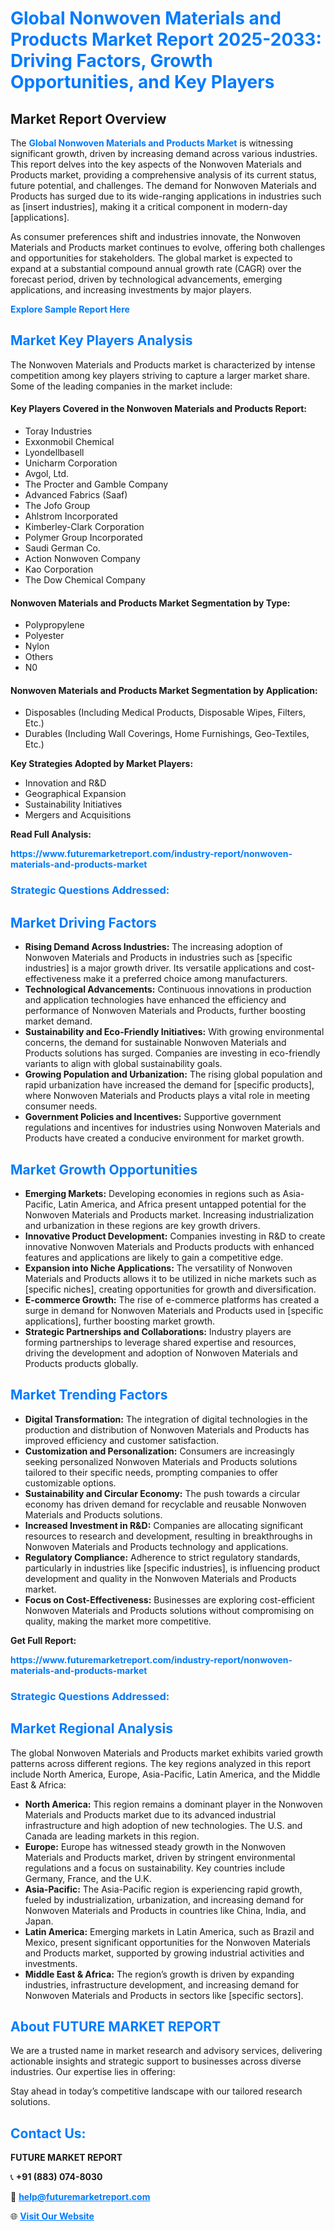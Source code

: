 <h1 style="color: #007BFF;">Global Nonwoven Materials and Products Market Report 2025-2033: Driving Factors, Growth Opportunities, and Key Players</h1>

<section id="overview">
<h2>Market Report Overview</h2>
<p>The <a href="https://www.futuremarketreport.com/industry-report/nonwoven-materials-and-products-market" style="color: #007BFF; text-decoration: none;"><strong>Global Nonwoven Materials and Products Market</strong></a> is witnessing significant growth, driven by increasing demand across various industries. This report delves into the key aspects of the Nonwoven Materials and Products market, providing a comprehensive analysis of its current status, future potential, and challenges. The demand for Nonwoven Materials and Products has surged due to its wide-ranging applications in industries such as [insert industries], making it a critical component in modern-day [applications].</p>
<p>As consumer preferences shift and industries innovate, the Nonwoven Materials and Products market continues to evolve, offering both challenges and opportunities for stakeholders. The global market is expected to expand at a substantial compound annual growth rate (CAGR) over the forecast period, driven by technological advancements, emerging applications, and increasing investments by major players.</p>
</section>

<section id="overview">
<p><a href="https://www.futuremarketreport.com/request-sample/reportId=31607" style="color: #007BFF; text-decoration: none;"><strong>Explore Sample Report Here</strong></a></p>
</section>

<section id="key-players">
<h2 style="color: #007BFF;">Market Key Players Analysis</h2>
<p>The Nonwoven Materials and Products market is characterized by intense competition among key players striving to capture a larger market share. Some of the leading companies in the market include:</p>
<h4>Key Players Covered in the Nonwoven Materials and Products Report:</h4>
<ul><li>Toray Industries</li><li>Exxonmobil Chemical</li><li>Lyondellbasell</li><li>Unicharm Corporation</li><li>Avgol, Ltd.</li><li>The Procter and Gamble Company</li><li>Advanced Fabrics (Saaf)</li><li>The Jofo Group</li><li>Ahlstrom Incorporated</li><li>Kimberley-Clark Corporation</li><li>Polymer Group Incorporated</li><li>Saudi German Co.</li><li>Action Nonwoven Company</li><li>Kao Corporation</li><li>The Dow Chemical Company</li></ul>
<h4>Nonwoven Materials and Products Market Segmentation by Type:</h4>
<ul><li>Polypropylene</li><li>Polyester</li><li>Nylon</li><li>Others</li><li>N0</li></ul>

<h4>Nonwoven Materials and Products Market Segmentation by Application:</h4>
<ul><li>Disposables (Including Medical Products, Disposable Wipes, Filters, Etc.)</li><li>Durables (Including Wall Coverings, Home Furnishings, Geo-Textiles, Etc.)</li></ul>
<p><strong>Key Strategies Adopted by Market Players:</strong></p>
<ul>
<li>Innovation and R&D</li>
<li>Geographical Expansion</li>
<li>Sustainability Initiatives</li>
<li>Mergers and Acquisitions</li>
</ul>
</section>

<section>
<p><strong>Read Full Analysis: </strong></p><a href="https://www.futuremarketreport.com/industry-report/nonwoven-materials-and-products-market" style="color: #007BFF; text-decoration: none;"><strong>https://www.futuremarketreport.com/industry-report/nonwoven-materials-and-products-market</strong></a>
<h3 style="color: #007BFF;">Strategic Questions Addressed:</h3>
</section>

<section id="driving-factors">
<h2 style="color: #007BFF;">Market Driving Factors</h2>
<ul>
<li><strong>Rising Demand Across Industries:</strong> The increasing adoption of Nonwoven Materials and Products in industries such as [specific industries] is a major growth driver. Its versatile applications and cost-effectiveness make it a preferred choice among manufacturers.</li>
<li><strong>Technological Advancements:</strong> Continuous innovations in production and application technologies have enhanced the efficiency and performance of Nonwoven Materials and Products, further boosting market demand.</li>
<li><strong>Sustainability and Eco-Friendly Initiatives:</strong> With growing environmental concerns, the demand for sustainable Nonwoven Materials and Products solutions has surged. Companies are investing in eco-friendly variants to align with global sustainability goals.</li>
<li><strong>Growing Population and Urbanization:</strong> The rising global population and rapid urbanization have increased the demand for [specific products], where Nonwoven Materials and Products plays a vital role in meeting consumer needs.</li>
<li><strong>Government Policies and Incentives:</strong> Supportive government regulations and incentives for industries using Nonwoven Materials and Products have created a conducive environment for market growth.</li>
</ul>
</section>

<section id="growth-opportunities">
<h2 style="color: #007BFF;">Market Growth Opportunities</h2>
<ul>
<li><strong>Emerging Markets:</strong> Developing economies in regions such as Asia-Pacific, Latin America, and Africa present untapped potential for the Nonwoven Materials and Products market. Increasing industrialization and urbanization in these regions are key growth drivers.</li>
<li><strong>Innovative Product Development:</strong> Companies investing in R&D to create innovative Nonwoven Materials and Products products with enhanced features and applications are likely to gain a competitive edge.</li>
<li><strong>Expansion into Niche Applications:</strong> The versatility of Nonwoven Materials and Products allows it to be utilized in niche markets such as [specific niches], creating opportunities for growth and diversification.</li>
<li><strong>E-commerce Growth:</strong> The rise of e-commerce platforms has created a surge in demand for Nonwoven Materials and Products used in [specific applications], further boosting market growth.</li>
<li><strong>Strategic Partnerships and Collaborations:</strong> Industry players are forming partnerships to leverage shared expertise and resources, driving the development and adoption of Nonwoven Materials and Products products globally.</li>
</ul>
</section>

<section id="trending-factors">
<h2 style="color: #007BFF;">Market Trending Factors</h2>
<ul>
<li><strong>Digital Transformation:</strong> The integration of digital technologies in the production and distribution of Nonwoven Materials and Products has improved efficiency and customer satisfaction.</li>
<li><strong>Customization and Personalization:</strong> Consumers are increasingly seeking personalized Nonwoven Materials and Products solutions tailored to their specific needs, prompting companies to offer customizable options.</li>
<li><strong>Sustainability and Circular Economy:</strong> The push towards a circular economy has driven demand for recyclable and reusable Nonwoven Materials and Products solutions.</li>
<li><strong>Increased Investment in R&D:</strong> Companies are allocating significant resources to research and development, resulting in breakthroughs in Nonwoven Materials and Products technology and applications.</li>
<li><strong>Regulatory Compliance:</strong> Adherence to strict regulatory standards, particularly in industries like [specific industries], is influencing product development and quality in the Nonwoven Materials and Products market.</li>
<li><strong>Focus on Cost-Effectiveness:</strong> Businesses are exploring cost-efficient Nonwoven Materials and Products solutions without compromising on quality, making the market more competitive.</li>
</ul>
</section>

<section>
<p><strong>Get Full Report: </strong></p><a href="https://www.futuremarketreport.com/industry-report/nonwoven-materials-and-products-market" style="color: #007BFF; text-decoration: none;"><strong>https://www.futuremarketreport.com/industry-report/nonwoven-materials-and-products-market</strong></a>
<h3 style="color: #007BFF;">Strategic Questions Addressed:</h3>
</section>


<section id="regional-analysis">
<h2 style="color: #007BFF;">Market Regional Analysis</h2>
<p>The global Nonwoven Materials and Products market exhibits varied growth patterns across different regions. The key regions analyzed in this report include North America, Europe, Asia-Pacific, Latin America, and the Middle East & Africa:</p>
<ul>
<li><strong>North America:</strong> This region remains a dominant player in the Nonwoven Materials and Products market due to its advanced industrial infrastructure and high adoption of new technologies. The U.S. and Canada are leading markets in this region.</li>
<li><strong>Europe:</strong> Europe has witnessed steady growth in the Nonwoven Materials and Products market, driven by stringent environmental regulations and a focus on sustainability. Key countries include Germany, France, and the U.K.</li>
<li><strong>Asia-Pacific:</strong> The Asia-Pacific region is experiencing rapid growth, fueled by industrialization, urbanization, and increasing demand for Nonwoven Materials and Products in countries like China, India, and Japan.</li>
<li><strong>Latin America:</strong> Emerging markets in Latin America, such as Brazil and Mexico, present significant opportunities for the Nonwoven Materials and Products market, supported by growing industrial activities and investments.</li>
<li><strong>Middle East & Africa:</strong> The region’s growth is driven by expanding industries, infrastructure development, and increasing demand for Nonwoven Materials and Products in sectors like [specific sectors].</li>
</ul>
</section>

<footer>
<h2 style="color: #007BFF;">About FUTURE MARKET REPORT</h2>
<p>We are a trusted name in market research and advisory services, delivering actionable insights and strategic support to businesses across diverse industries. Our expertise lies in offering:</p>

<p>Stay ahead in today’s competitive landscape with our tailored research solutions.</p>

<h2 style="color: #007BFF;">Contact Us:</h2>
<p><strong>FUTURE MARKET REPORT</strong></p>
<p>📞 <strong>+91 (883) 074-8030</strong></p>
<p>📧 <strong><a href="mailto:help@futuremarketreport.com" style="color: #007BFF;">help@futuremarketreport.com</a></strong></p>
<p>🌐 <strong><a href="https://www.futuremarketreport.com/" style="color: #007BFF;">Visit Our Website</a></strong></p>
</footer>